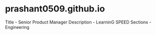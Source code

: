 # prashant0509.github.io
Title - Senior Product Manager
Description - LearninG SPEED
Sections - Engineering
